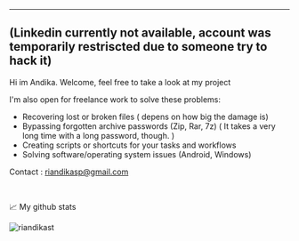 
<br/>
<br/>

---------------------------------------------------------------------------------------------------------
(Linkedin currently not available, account was temporarily restriscted due to someone try to hack it)
---------------------------------------------------------------------------------------------------------

Hi im Andika. Welcome, feel free to take a look at my project


I'm also open for freelance work to solve these problems:
- Recovering lost or broken files ( depens on how big the damage is)
- Bypassing forgotten archive passwords (Zip, Rar, 7z) ( It takes a very long time with a long password, though. )
- Creating scripts or shortcuts for your tasks and workflows
- Solving software/operating system issues (Android, Windows)


Contact : riandikasp@gmail.com

 


<br/>

📈 My github stats 

<p &nbsp; align="left"><img align="left" src="https://github-readme-stats.vercel.app/api/top-langs?username=riandikast&show_icons=true&locale=en&layout=compact&theme=cobalt&border_radius=15" alt="riandikast" /></p>

<br/>
<br/>







